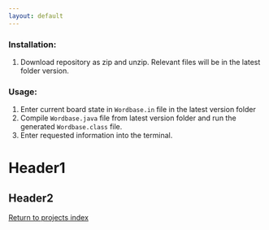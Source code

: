 ```yaml
---
layout: default
---
```


### Installation:

1. Download repository as zip and unzip. Relevant files will be in the latest folder version.


### Usage:

1. Enter current board state in <code>Wordbase.in</code> file in the latest version folder
2. Compile <code>Wordbase.java</code> file from latest version folder and run the generated <code>Wordbase.class</code> file.
2. Enter requested information into the terminal.

# Header1
## Header2

[Return to projects index](../)